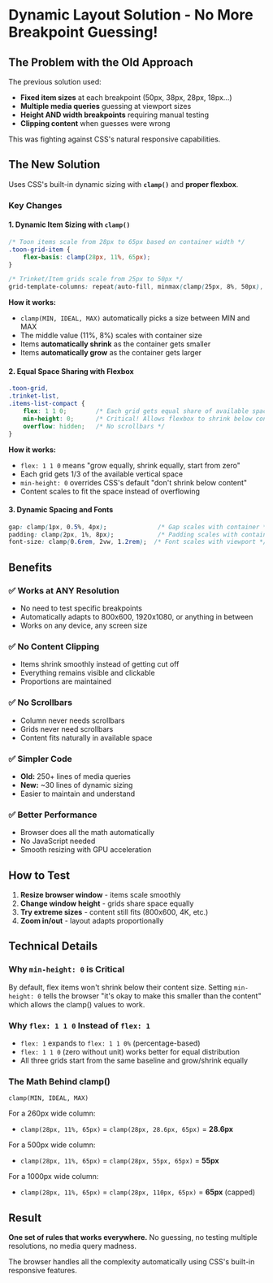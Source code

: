 # Dynamic Layout Solution - No More Breakpoint Guessing!

## The Problem with the Old Approach

The previous solution used:
- **Fixed item sizes** at each breakpoint (50px, 38px, 28px, 18px...)
- **Multiple media queries** guessing at viewport sizes
- **Height AND width breakpoints** requiring manual testing
- **Clipping content** when guesses were wrong

This was fighting against CSS's natural responsive capabilities.

## The New Solution

Uses CSS's built-in dynamic sizing with **`clamp()`** and **proper flexbox**.

### Key Changes

#### 1. Dynamic Item Sizing with `clamp()`

```css
/* Toon items scale from 28px to 65px based on container width */
.toon-grid-item {
    flex-basis: clamp(28px, 11%, 65px);
}

/* Trinket/Item grids scale from 25px to 50px */
grid-template-columns: repeat(auto-fill, minmax(clamp(25px, 8%, 50px), 1fr));
```

**How it works:**
- `clamp(MIN, IDEAL, MAX)` automatically picks a size between MIN and MAX
- The middle value (11%, 8%) scales with container size
- Items **automatically shrink** as the container gets smaller
- Items **automatically grow** as the container gets larger

#### 2. Equal Space Sharing with Flexbox

```css
.toon-grid,
.trinket-list,
.items-list-compact {
    flex: 1 1 0;        /* Each grid gets equal share of available space */
    min-height: 0;      /* Critical! Allows flexbox to shrink below content size */
    overflow: hidden;   /* No scrollbars */
}
```

**How it works:**
- `flex: 1 1 0` means "grow equally, shrink equally, start from zero"
- Each grid gets 1/3 of the available vertical space
- `min-height: 0` overrides CSS's default "don't shrink below content"
- Content scales to fit the space instead of overflowing

#### 3. Dynamic Spacing and Fonts

```css
gap: clamp(1px, 0.5%, 4px);              /* Gap scales with container */
padding: clamp(2px, 1%, 8px);            /* Padding scales with container */
font-size: clamp(0.6rem, 2vw, 1.2rem);  /* Font scales with viewport */
```

## Benefits

### ✅ **Works at ANY Resolution**
- No need to test specific breakpoints
- Automatically adapts to 800x600, 1920x1080, or anything in between
- Works on any device, any screen size

### ✅ **No Content Clipping**
- Items shrink smoothly instead of getting cut off
- Everything remains visible and clickable
- Proportions are maintained

### ✅ **No Scrollbars**
- Column never needs scrollbars
- Grids never need scrollbars
- Content fits naturally in available space

### ✅ **Simpler Code**
- **Old:** 250+ lines of media queries
- **New:** ~30 lines of dynamic sizing
- Easier to maintain and understand

### ✅ **Better Performance**
- Browser does all the math automatically
- No JavaScript needed
- Smooth resizing with GPU acceleration

## How to Test

1. **Resize browser window** - items scale smoothly
2. **Change window height** - grids share space equally
3. **Try extreme sizes** - content still fits (800x600, 4K, etc.)
4. **Zoom in/out** - layout adapts proportionally

## Technical Details

### Why `min-height: 0` is Critical

By default, flex items won't shrink below their content size. Setting `min-height: 0` tells the browser "it's okay to make this smaller than the content" which allows the clamp() values to work.

### Why `flex: 1 1 0` Instead of `flex: 1`

- `flex: 1` expands to `flex: 1 1 0%` (percentage-based)
- `flex: 1 1 0` (zero without unit) works better for equal distribution
- All three grids start from the same baseline and grow/shrink equally

### The Math Behind clamp()

```
clamp(MIN, IDEAL, MAX)
```

For a 260px wide column:
- `clamp(28px, 11%, 65px)` = `clamp(28px, 28.6px, 65px)` = **28.6px**

For a 500px wide column:
- `clamp(28px, 11%, 65px)` = `clamp(28px, 55px, 65px)` = **55px**

For a 1000px wide column:
- `clamp(28px, 11%, 65px)` = `clamp(28px, 110px, 65px)` = **65px** (capped)

## Result

**One set of rules that works everywhere.** No guessing, no testing multiple resolutions, no media query madness.

The browser handles all the complexity automatically using CSS's built-in responsive features.

